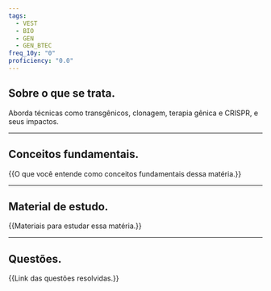 ```yaml
---
tags:
  - VEST
  - BIO
  - GEN
  - GEN_BTEC
freq_10y: "0"
proficiency: "0.0"
---
```

## Sobre o que se trata.

Aborda técnicas como transgênicos, clonagem, terapia gênica e CRISPR, e seus impactos.

--- 
## Conceitos fundamentais.

{{O que você entende como conceitos fundamentais dessa matéria.}}

---
## Material de estudo.

{{Materiais para estudar essa matéria.}}

--- 
## Questões.

{{Link das questões resolvidas.}}